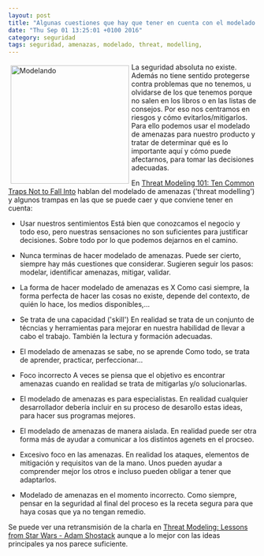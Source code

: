 ```yaml
---
layout: post
title: "Algunas cuestiones que hay que tener en cuenta con el modelado de amenazas"
date: "Thu Sep 01 13:25:01 +0100 2016"
category: seguridad
tags: seguridad, amenazas, modelado, threat, modelling, 
---
```




<a href="https://www.flickr.com/photos/fernand0/3039403706" title="Modelando"><img src="https://c2.staticflickr.com/4/3272/3039403706_a7983322d1_m.jpg" width="240"  alt="Modelando" style="float:left; margin:5px"></a>
La seguridad absoluta no existe. Además no tiene sentido protegerse contra problemas que no tenemos, u olvidarse de los que tenemos porque no salen en los libros o en las listas de consejos.
Por eso nos centramos en riesgos y cómo evitarlos/mitigarlos. Para ello podemos usar el modelado de amenazas para nuestro producto y tratar de determinar qué es lo importante aquí y cómo puede afectarnos, para tomar las decisiones adecuadas.

En [Threat Modeling 101: Ten Common Traps Not to Fall Into](http://www.tripwire.com/state-of-security/security-data-protection/threat-modeling-10-common-traps-you-dont-want-to-fall-into/) hablan del modelado de amenazas ('threat modelling') y algunos trampas en las que se puede caer y que conviene tener en cuenta:

* Usar nuestros sentimientos
Está bien que conozcamos el negocio y todo eso, pero nuestras sensaciones no son suficientes para justificar decisiones. Sobre todo por lo que podemos dejarnos en el camino.

* Nunca terminas de hacer modelado de amenazas.
Puede ser cierto, siempre hay más cuestiones que considerar. Sugieren seguir los pasos: modelar, identificar amenazas, mitigar, validar.

* La forma de hacer modelado de amenazas es X
Como casi siempre, la forma perfecta de hacer las cosas no existe, depende del contexto, de quién lo hace, los medios disponibles,...

* Se trata de una capacidad ('skill')
En realidad se trata de un conjunto de técncias y herramientas para mejorar en nuestra habilidad de llevar a cabo el trabajo. También la lectura y formación adecuadas.

* El modelado de amenazas se sabe, no se aprende
Como todo, se trata de aprender, practicar, perfeccionar...

* Foco incorrecto
A veces se piensa que el objetivo es encontrar amenazas cuando en realidad se trata de mitigarlas y/o solucionarlas.

* El modelado de amenazas es para especialistas.
En realidad cualquier desarrollador debería incluir en su proceso de desarollo estas ideas, para hacer sus programas mejores.

* El modelado de amenazas de manera aislada.
En realidad puede ser otra forma más de ayudar a comunicar a los distintos agenets en el procseo.

* Excesivo foco en las amenazas.
En realidad los ataques, elementos de mitigación y requisitos van de la mano. Unos pueden ayudar a comprender mejor los otros e incluso pueden obligar a tener que adaptarlos.

* Modelado de amenazas en el momento incorrecto.
Como siempre, pensar en la seguridad al final del proceso es la receta segura para que haya cosas que ya no tengan remedio.

Se puede ver una retransmisión de la charla en [Threat Modeling: Lessons from Star Wars - Adam Shostack](http://www.tripwire.com/register/threat-modeling-lessons-from-star-wars-adam-shostack/) aunque a lo mejor con las ideas principales ya nos parece suficiente.





